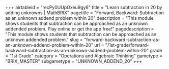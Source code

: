 +++
airtableid = "recPy0UUpOxeu9gy6"
title = "Learn subtraction in 20 by adding unknowns | MathBRIX"
pagetitle = "Forward, Backward: Subtraction as an unknown addend problem within 20"
description = "This module shows students that subtraction can be approached as an unknown addended problem. Play online or get the app free!"
pagedescription = "This module shows students that subtraction can be approached as an unknown addended problem."
slug = "forward-backward-subtraction-as-an-unknown-addend-problem-within-20"
url = "/1st-grade/forward-backward-subtraction-as-an-unknown-addend-problem-within-20"
grade = "1st Grade"
category = "Operations and Algebraic Thinking"
gametype = "BRIX_MASTER"
subgametype = "UNKNOWN_ADDEND_20"
+++